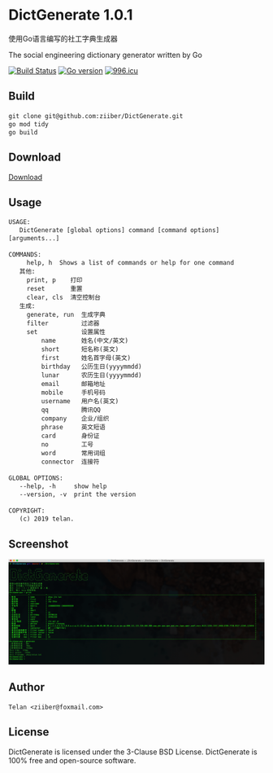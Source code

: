 # DictGenerate 1.0.1 

使用Go语言编写的社工字典生成器

The social engineering dictionary generator written by Go

[![Build Status](https://travis-ci.org/ziiber/DictGenerate.svg?branch=master)](https://travis-ci.org/ziiber/DictGenerate)
[![Go version](https://img.shields.io/badge/Go-1.11-brightgreen.svg)](https://github.com/ziiber/teler)
[![996.icu](https://img.shields.io/badge/link-996.icu-red.svg)](https://996.icu)

## Build
```
git clone git@github.com:ziiber/DictGenerate.git
go mod tidy
go build
```

## Download
[Download](https://github.com/ziiber/DictGenerate/releases)

## Usage
    USAGE:
       DictGenerate [global options] command [command options] [arguments...]
    
    COMMANDS:
         help, h  Shows a list of commands or help for one command
       其他:
         print, p    打印
         reset       重置
         clear, cls  清空控制台
       生成:
         generate, run  生成字典
         filter         过滤器
         set            设置属性
             name       姓名(中文/英文)
             short      短名称(英文)
             first      姓名首字母(英文)
             birthday   公历生日(yyyymmdd)
             lunar      农历生日(yyyymmdd)
             email      邮箱地址
             mobile     手机号码
             username   用户名(英文)
             qq         腾讯QQ
             company    企业/组织
             phrase     英文短语
             card       身份证
             no         工号
             word       常用词组
             connector  连接符
    
    GLOBAL OPTIONS:
       --help, -h     show help
       --version, -v  print the version
    
    COPYRIGHT:
       (c) 2019 telan.

## Screenshot

![screenshot](screenshot.png)

## Author
    Telan <ziiber@foxmail.com>

## License
DictGenerate is licensed under the 3-Clause BSD License. DictGenerate is 100% free and open-source software.

